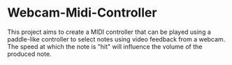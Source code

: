 # Webcam-Midi-Controller
This project aims to create a MIDI controller that can be played using a paddle-like controller to select notes using video feedback from a webcam. The speed at which the note is "hit" will influence the volume of the produced note.
